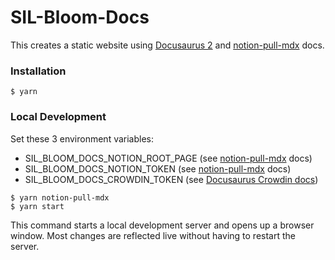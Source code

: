 # SIL-Bloom-Docs

This creates a static website using [Docusaurus 2](https://docusaurus.io/) and [notion-pull-mdx](https://github.com/sillsdev/notion-pull-mdx) docs.

### Installation

```
$ yarn
```

### Local Development

Set these 3 environment variables:

- SIL_BLOOM_DOCS_NOTION_ROOT_PAGE (see [notion-pull-mdx](https://github.com/sillsdev/notion-pull-mdx) docs)
- SIL_BLOOM_DOCS_NOTION_TOKEN (see [notion-pull-mdx](https://github.com/sillsdev/notion-pull-mdx) docs)
- SIL_BLOOM_DOCS_CROWDIN_TOKEN (see [Docusaurus Crowdin docs](https://docusaurus.io/docs/i18n/crowdin))

```
$ yarn notion-pull-mdx
$ yarn start
```

This command starts a local development server and opens up a browser window. Most changes are reflected live without having to restart the server.
